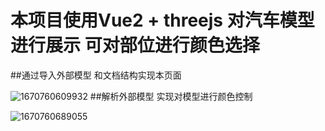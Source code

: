 # 本项目使用Vue2 + threejs 对汽车模型进行展示 可对部位进行颜色选择
##通过导入外部模型 和文档结构实现本页面

![1670760609932](https://user-images.githubusercontent.com/101321825/206902734-19372145-9022-4144-8f37-b6d03ffe97d1.png)
##解析外部模型 实现对模型进行颜色控制

![1670760689055](https://user-images.githubusercontent.com/101321825/206902791-bb9d347c-43e2-4dbe-aafd-5fe5a63b4280.png)
